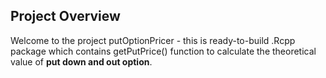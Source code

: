 ## Project Overview

Welcome to the project putOptionPricer - this is ready-to-build .Rcpp package which contains getPutPrice() function to calculate the theoretical value of **put down and out option**.
